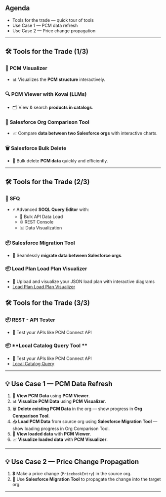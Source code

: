 

## Agenda
- Tools for the trade — quick tour of tools 
- Use Case 1 — PCM data refresh
- Use Case 2 — Price change propagation

---

## 🛠 Tools for the Trade (1/3)

### 🎯 **PCM Visualizer**
- 📊 Visualizes the **PCM structure** interactively.

### 🔍 **PCM Viewer with Kovai (LLMs)**
- 🗂 View & search **products in catalogs**.

### 🔄 **Salesforce Org Comparison Tool**
- 📈 Compare **data between two Salesforce orgs** with interactive charts.

### 🗑 **Salesforce Bulk Delete**
- 🧹 Bulk delete **PCM data** quickly and efficiently.

---

## 🛠 Tools for the Trade (2/3)

### 🧠 **SFQ**
- ⚡ Advanced **SOQL Query Editor** with:
  - 🚚 Bulk API Data Load
  - 🌐 REST Console
  - 📊 Data Visualization

### 📦 **Salesforce Migration Tool**
- 🔗 Seamlessly **migrate data between Salesforce orgs**.

### 📦 **Load Plan Load Plan Visualizer**
- 🔗 Upload and visualize your JSON load plan with interactive diagrams
- [Load Plan Load Plan Visualizer](https://mchinnappan100.github.io/pages2/tools/load-plan/)


## 🛠 Tools for the Trade (3/3)

###  📦 **REST - API Tester**
- 🔗 Test your APIs like PCM Connect API

###  📦 **Local Catalog Query Tool **
- 🔗 Test your APIs like PCM Connect API
- [Local Catalog Query](https://mchinnappan100.github.io/pages2/tools/smt/localcatalog.html)


---

## 💡 Use Case 1 — **PCM Data Refresh**

1. 👀 **View PCM Data** using **PCM Viewer**.
2. 📊 **Visualize PCM Data** using **PCM Visualizer**.
3. 🗑 **Delete existing PCM Data** in the org — show progress in **Org Comparison Tool**.
4. 📥 **Load PCM Data** from source org using **Salesforce Migration Tool** — show loading progress in Org Comparison Tool.
5. 👀 **View loaded data** with **PCM Viewer**.
6. 📈 **Visualize loaded data** with **PCM Visualizer**.

---

## 💡 Use Case 2 — **Price Change Propagation**

1. 💲 Make a price change (`PricebookEntry`) in the source org.
2. 🔁 Use **Salesforce Migration Tool** to propagate the change into the target org.

---
